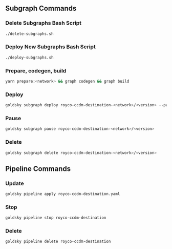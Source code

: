 ## Subgraph Commands

### Delete Subgraphs Bash Script

```bash
./delete-subgraphs.sh
```

### Deploy New Subgraphs Bash Script

```bash
./deploy-subgraphs.sh
```

### Prepare, codegen, build

```bash
yarn prepare:<network> && graph codegen && graph build
```

### Deploy

```bash
goldsky subgraph deploy royco-ccdm-destination-<network>/<version> --path .
```

### Pause

```bash
goldsky subgraph pause royco-ccdm-destination-<network>/<version>
```

### Delete

```bash
goldsky subgraph delete royco-ccdm-destination-<network>/<version>
```

## Pipeline Commands

### Update

```bash
goldsky pipeline apply royco-ccdm-destination.yaml
```

### Stop

```bash
goldsky pipeline stop royco-ccdm-destination
```

### Delete

```bash
goldsky pipeline delete royco-ccdm-destination
```
